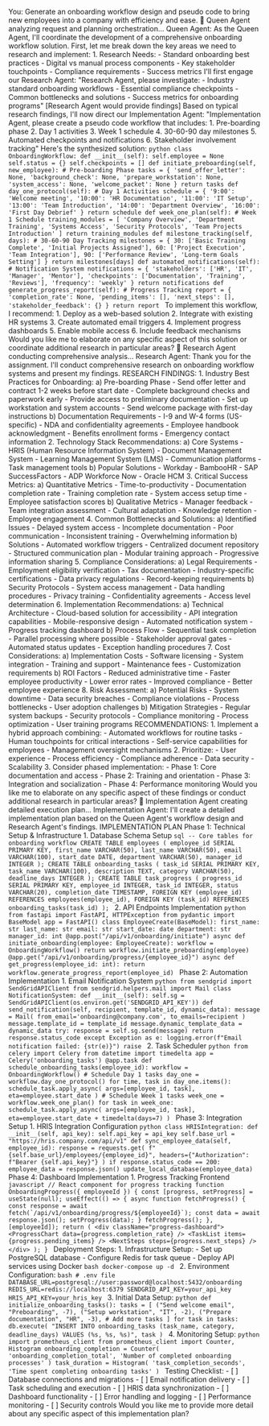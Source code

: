 You: Generate an onboarding workflow design and pseudo code to bring new employees into a company with efficiency and ease.
🤖 Queen Agent analyzing request and planning orchestration...
Queen Agent: As the Queen Agent, I'll coordinate the development of a comprehensive onboarding workflow solution. First, let me break down the key areas we need to research and implement: 1. Research Needs: - Standard onboarding best practices - Digital vs manual process components - Key stakeholder touchpoints - Compliance requirements - Success metrics I'll first engage our Research Agent: "Research Agent, please investigate: - Industry standard onboarding workflows - Essential compliance checkpoints - Common bottlenecks and solutions - Success metrics for onboarding programs" [Research Agent would provide findings] Based on typical research findings, I'll now direct our Implementation Agent: "Implementation Agent, please create a pseudo code workflow that includes: 1. Pre-boarding phase 2. Day 1 activities 3. Week 1 schedule 4. 30-60-90 day milestones 5. Automated checkpoints and notifications 6. Stakeholder involvement tracking" Here's the synthesized solution: ```python class OnboardingWorkflow: def __init__(self): self.employee = None self.status = {} self.checkpoints = [] def initiate_preboarding(self, new_employee): # Pre-boarding Phase tasks = { 'send_offer_letter': None, 'background_check': None, 'prepare_workstation': None, 'system_access': None, 'welcome_packet': None } return tasks def day_one_protocol(self): # Day 1 Activities schedule = { '9:00': 'Welcome meeting', '10:00': 'HR Documentation', '11:00': 'IT Setup', '13:00': 'Team Introduction', '14:00': 'Department Overview', '16:00': 'First Day Debrief' } return schedule def week_one_plan(self): # Week 1 Schedule training_modules = [ 'Company Overview', 'Department Training', 'Systems Access', 'Security Protocols', 'Team Projects Introduction' ] return training_modules def milestone_tracking(self, days): # 30-60-90 Day Tracking milestones = { 30: ['Basic Training Complete', 'Initial Projects Assigned'], 60: ['Project Execution', 'Team Integration'], 90: ['Performance Review', 'Long-term Goals Setting'] } return milestones[days] def automated_notifications(self): # Notification System notifications = { 'stakeholders': ['HR', 'IT', 'Manager', 'Mentor'], 'checkpoints': ['Documentation', 'Training', 'Reviews'], 'frequency': 'weekly' } return notifications def generate_progress_report(self): # Progress Tracking report = { 'completion_rate': None, 'pending_items': [], 'next_steps': [], 'stakeholder_feedback': {} } return report ``` To implement this workflow, I recommend: 1. Deploy as a web-based solution 2. Integrate with existing HR systems 3. Create automated email triggers 4. Implement progress dashboards 5. Enable mobile access 6. Include feedback mechanisms Would you like me to elaborate on any specific aspect of this solution or coordinate additional research in particular areas?
🤖 Research Agent conducting comprehensive analysis...
Research Agent: Thank you for the assignment. I'll conduct comprehensive research on onboarding workflow systems and present my findings. RESEARCH FINDINGS: 1. Industry Best Practices for Onboarding: a) Pre-boarding Phase - Send offer letter and contract 1-2 weeks before start date - Complete background checks and paperwork early - Provide access to preliminary documentation - Set up workstation and system accounts - Send welcome package with first-day instructions b) Documentation Requirements - I-9 and W-4 forms (US-specific) - NDA and confidentiality agreements - Employee handbook acknowledgment - Benefits enrollment forms - Emergency contact information 2. Technology Stack Recommendations: a) Core Systems - HRIS (Human Resource Information System) - Document Management System - Learning Management System (LMS) - Communication platforms - Task management tools b) Popular Solutions - Workday - BambooHR - SAP SuccessFactors - ADP Workforce Now - Oracle HCM 3. Critical Success Metrics: a) Quantitative Metrics - Time-to-productivity - Documentation completion rate - Training completion rate - System access setup time - Employee satisfaction scores b) Qualitative Metrics - Manager feedback - Team integration assessment - Cultural adaptation - Knowledge retention - Employee engagement 4. Common Bottlenecks and Solutions: a) Identified Issues - Delayed system access - Incomplete documentation - Poor communication - Inconsistent training - Overwhelming information b) Solutions - Automated workflow triggers - Centralized document repository - Structured communication plan - Modular training approach - Progressive information sharing 5. Compliance Considerations: a) Legal Requirements - Employment eligibility verification - Tax documentation - Industry-specific certifications - Data privacy regulations - Record-keeping requirements b) Security Protocols - System access management - Data handling procedures - Privacy training - Confidentiality agreements - Access level determination 6. Implementation Recommendations: a) Technical Architecture - Cloud-based solution for accessibility - API integration capabilities - Mobile-responsive design - Automated notification system - Progress tracking dashboard b) Process Flow - Sequential task completion - Parallel processing where possible - Stakeholder approval gates - Automated status updates - Exception handling procedures 7. Cost Considerations: a) Implementation Costs - Software licensing - System integration - Training and support - Maintenance fees - Customization requirements b) ROI Factors - Reduced administrative time - Faster employee productivity - Lower error rates - Improved compliance - Better employee experience 8. Risk Assessment: a) Potential Risks - System downtime - Data security breaches - Compliance violations - Process bottlenecks - User adoption challenges b) Mitigation Strategies - Regular system backups - Security protocols - Compliance monitoring - Process optimization - User training programs RECOMMENDATIONS: 1. Implement a hybrid approach combining: - Automated workflows for routine tasks - Human touchpoints for critical interactions - Self-service capabilities for employees - Management oversight mechanisms 2. Prioritize: - User experience - Process efficiency - Compliance adherence - Data security - Scalability 3. Consider phased implementation: - Phase 1: Core documentation and access - Phase 2: Training and orientation - Phase 3: Integration and socialization - Phase 4: Performance monitoring Would you like me to elaborate on any specific aspect of these findings or conduct additional research in particular areas?
🤖 Implementation Agent creating detailed execution plan...
Implementation Agent: I'll create a detailed implementation plan based on the Queen Agent's workflow design and Research Agent's findings. IMPLEMENTATION PLAN Phase 1: Technical Setup & Infrastructure 1. Database Schema Setup ```sql -- Core tables for onboarding workflow CREATE TABLE employees ( employee_id SERIAL PRIMARY KEY, first_name VARCHAR(50), last_name VARCHAR(50), email VARCHAR(100), start_date DATE, department VARCHAR(50), manager_id INTEGER ); CREATE TABLE onboarding_tasks ( task_id SERIAL PRIMARY KEY, task_name VARCHAR(100), description TEXT, category VARCHAR(50), deadline_days INTEGER ); CREATE TABLE task_progress ( progress_id SERIAL PRIMARY KEY, employee_id INTEGER, task_id INTEGER, status VARCHAR(20), completion_date TIMESTAMP, FOREIGN KEY (employee_id) REFERENCES employees(employee_id), FOREIGN KEY (task_id) REFERENCES onboarding_tasks(task_id) ); ``` 2. API Endpoints Implementation ```python from fastapi import FastAPI, HTTPException from pydantic import BaseModel app = FastAPI() class EmployeeCreate(BaseModel): first_name: str last_name: str email: str start_date: date department: str manager_id: int @app.post("/api/v1/onboarding/initiate") async def initiate_onboarding(employee: EmployeeCreate): workflow = OnboardingWorkflow() return workflow.initiate_preboarding(employee) @app.get("/api/v1/onboarding/progress/{employee_id}") async def get_progress(employee_id: int): return workflow.generate_progress_report(employee_id) ``` Phase 2: Automation Implementation 1. Email Notification System ```python from sendgrid import SendGridAPIClient from sendgrid.helpers.mail import Mail class NotificationSystem: def __init__(self): self.sg = SendGridAPIClient(os.environ.get('SENDGRID_API_KEY')) def send_notification(self, recipient, template_id, dynamic_data): message = Mail( from_email='onboarding@company.com', to_emails=recipient ) message.template_id = template_id message.dynamic_template_data = dynamic_data try: response = self.sg.send(message) return response.status_code except Exception as e: logging.error(f"Email notification failed: {str(e)}") raise ``` 2. Task Scheduler ```python from celery import Celery from datetime import timedelta app = Celery('onboarding_tasks') @app.task def schedule_onboarding_tasks(employee_id): workflow = OnboardingWorkflow() # Schedule Day 1 tasks day_one = workflow.day_one_protocol() for time, task in day_one.items(): schedule_task.apply_async( args=[employee_id, task], eta=employee.start_date ) # Schedule Week 1 tasks week_one = workflow.week_one_plan() for task in week_one: schedule_task.apply_async( args=[employee_id, task], eta=employee.start_date + timedelta(days=7) ) ``` Phase 3: Integration Setup 1. HRIS Integration Configuration ```python class HRISIntegration: def __init__(self, api_key): self.api_key = api_key self.base_url = "https://hris.company.com/api/v1" def sync_employee_data(self, employee_id): response = requests.get( f"{self.base_url}/employees/{employee_id}", headers={"Authorization": f"Bearer {self.api_key}"} ) if response.status_code == 200: employee_data = response.json() update_local_database(employee_data) ``` Phase 4: Dashboard Implementation 1. Progress Tracking Frontend ```javascript // React component for progress tracking function OnboardingProgress({ employeeId }) { const [progress, setProgress] = useState(null); useEffect(() => { async function fetchProgress() { const response = await fetch(`/api/v1/onboarding/progress/${employeeId}`); const data = await response.json(); setProgress(data); } fetchProgress(); }, [employeeId]); return ( <div className="progress-dashboard"> <ProgressChart data={progress.completion_rate} /> <TaskList items={progress.pending_items} /> <NextSteps steps={progress.next_steps} /> </div> ); } ``` Deployment Steps: 1. Infrastructure Setup: - Set up PostgreSQL database - Configure Redis for task queue - Deploy API services using Docker ```bash docker-compose up -d ``` 2. Environment Configuration: ```bash # .env file DATABASE_URL=postgresql://user:password@localhost:5432/onboarding REDIS_URL=redis://localhost:6379 SENDGRID_API_KEY=your_api_key HRIS_API_KEY=your_hris_key ``` 3. Initial Data Setup: ```python def initialize_onboarding_tasks(): tasks = [ ("Send welcome email", "Preboarding", -7), ("Setup workstation", "IT", -2), ("Prepare documentation", "HR", -3), # Add more tasks ] for task in tasks: db.execute( "INSERT INTO onboarding_tasks (task_name, category, deadline_days) VALUES (%s, %s, %s)", task ) ``` 4. Monitoring Setup: ```python import prometheus_client from prometheus_client import Counter, Histogram onboarding_completion = Counter( 'onboarding_completion_total', 'Number of completed onboarding processes' ) task_duration = Histogram( 'task_completion_seconds', 'Time spent completing onboarding tasks' ) ``` Testing Checklist: - [ ] Database connections and migrations - [ ] Email notification delivery - [ ] Task scheduling and execution - [ ] HRIS data synchronization - [ ] Dashboard functionality - [ ] Error handling and logging - [ ] Performance monitoring - [ ] Security controls Would you like me to provide more detail about any specific aspect of this implementation plan?